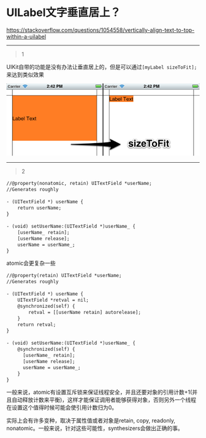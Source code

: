# UILabel文字垂直居上？
https://stackoverflow.com/questions/1054558/vertically-align-text-to-top-within-a-uilabel

___



> 1

UIKit自带的功能是没有办法让垂直居上的，但是可以通过`[myLabel sizeToFit];`来达到类似效果

![img](/images/01.png)

___



> 2

```
//@property(nonatomic, retain) UITextField *userName;
//Generates roughly

- (UITextField *) userName {
    return userName;
}

- (void) setUserName:(UITextField *)userName_ {
    [userName_ retain];
    [userName release];
    userName = userName_;
}
```

atomic会更复杂一些

```
//@property(retain) UITextField *userName;
//Generates roughly

- (UITextField *) userName {
    UITextField *retval = nil;
    @synchronized(self) {
        retval = [[userName retain] autorelease];
    }
    return retval;
}

- (void) setUserName:(UITextField *)userName_ {
    @synchronized(self) {
      [userName_ retain];
      [userName release];
      userName = userName_;
    }
}
```

一般来说，atomic有设置互斥锁来保证线程安全，并且还要对象的引用计数+1(并且自动释放计数来平衡)，这样才能保证调用者能够获得对象，否则另外一个线程在设置这个值得时候可能会使引用计数归为0。

实际上会有许多变种，取决于属性值或者对象是retain, copy, readonly, nonatomic。一般来说，针对这些可能性，synthesizers会做出正确的事。